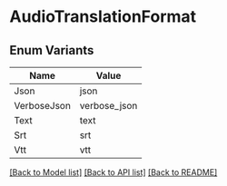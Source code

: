# AudioTranslationFormat

## Enum Variants

| Name | Value |
|---- | -----|
| Json | json |
| VerboseJson | verbose_json |
| Text | text |
| Srt | srt |
| Vtt | vtt |


[[Back to Model list]](../README.md#documentation-for-models) [[Back to API list]](../README.md#documentation-for-api-endpoints) [[Back to README]](../README.md)


